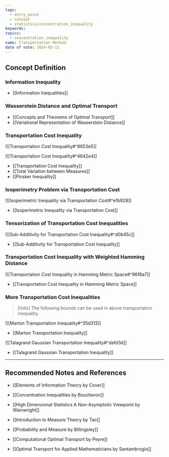 ```yaml
---
tags:
  - entry_point
  - concept
  - statistics/concentration_inequality
keywords: 
topics:
  - concentration_inequality
name: Transportation Method
date of note: 2024-05-11
---
```


## Concept Definition

### Information Inequality

- [[Information Inequalities]]

### Wasserstein Distance and Optimal Transport

- [[Concepts and Theorems of Optimal Transport]]
- [[Variational Representation of Wasserstein Distance]]

### Transportation Cost Inequality



![[Transportation Cost Inequality#^8653e5]]


![[Transportation Cost Inequality#^4642e4]]

- [[Transportation Cost Inequality]]
- [[Total Variation between Measures]]
- [[Pinsker Inequality]]

### Isoperimetry Problem via Transportation Cost 

![[Isoperimetric Inequality via Transportation Cost#^e1b928]]

- [[Isoperimetric Inequality via Transportation Cost]]

### Tensorization of Transportation Cost Inequalities

![[Sub-Additivity for Transportation Cost Inequality#^d0b45c]]

- [[Sub-Additivity for Transportation Cost Inequality]]

### Transportation Cost Inequality with Weighted Hamming Distance

![[Transportation Cost Inequality in Hamming Metric Space#^96f8a7]]

- [[Transportation Cost Inequality in Hamming Metric Space]]

### More Transportation Cost Inequalities

>[!info]
>The following bounds can be used in above transportation inequality.

![[Marton Transportation Inequality#^35d313]]

- [[Marton Transportation Inequality]]

![[Talagrand Gaussian Transportation Inequality#^dafd3d]]

- [[Talagrand Gaussian Transportation Inequality]]






-----------
##  Recommended Notes and References


- [[Elements of Information Theory by Cover]]

- [[Concentration Inequalities by Boucheron]]
- [[High Dimensional Statistics A Non-Asymptotic Viewpoint by Wainwright]]

- [[Introduction to Measure Theory by Tao]]
- [[Probability and Measure by Billingsley]]

- [[Computational Optimal Transport by Peyre]]
- [[Optimal Transport for Applied Mathematicians by Santambrogio]]